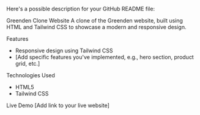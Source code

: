Here's a possible description for your GitHub README file:

Greenden Clone Website
A clone of the Greenden website, built using HTML and Tailwind CSS to showcase a modern and responsive design.

Features
- Responsive design using Tailwind CSS
- [Add specific features you've implemented, e.g., hero section, product grid, etc.]

Technologies Used
- HTML5
- Tailwind CSS

Live Demo
[Add link to your live website]
